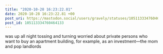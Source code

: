 ```yaml
---
title: "2020-10-28 16:23:22.81"
date: 2020-10-28 16:23:22.81 +00
post_uri: https://mastodon.social/users/gravely/statuses/105113334760464133
post_id: 105113334760464133
---
```

was up all night tossing and turning worried about private persons who want to buy an apartment building, for example, as an investment—the mom and pop landlords


